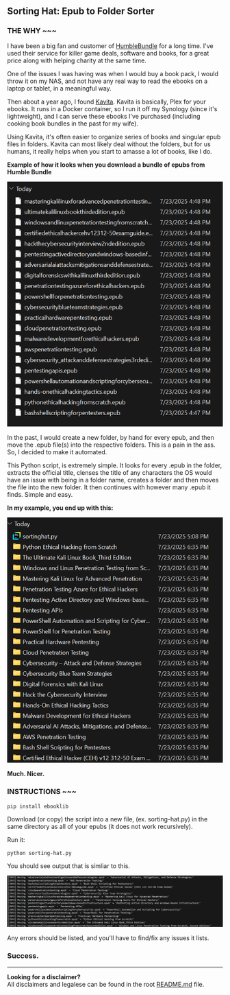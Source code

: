 ## Sorting Hat: Epub to Folder Sorter

### THE WHY ~~~
I have been a big fan and customer of [HumbleBundle](#) for a long time. I've used their service for killer game deals, software and books, for a great price along with helping charity at the same time.

One of the issues I was having was when I would buy a book pack, I would throw it on my NAS, and not have any real way to read the ebooks on a laptop or tablet, in a meaningful way. 

Then about a year ago, I found [Kavita](#). Kavita is basically, Plex for your ebooks. It runs in a Docker container, so I run it off my Synology (since it's lightweight), and I can serve these ebooks I've purchased (including cooking book bundles in the past for my wife). 

Using Kavita, it's often easier to organize series of books and singular epub files in folders. Kavita can most likely deal without the folders, but for us humans, it really helps when you start to amasse a lot of books, like I do.

**Example of how it looks when you download a bundle of epubs from Humble Bundle**

![](/solutions/sorting-hat/assets/eww.png)

In the past, I would create a new folder, by hand for every epub, and then move the .epub file(s) into the respective folders. This is a pain in the ass. So, I decided to make it automated. 

This Python script, is extremely simple. It looks for every .epub in the folder, extracts the official title, clenses the title of any characters the OS would have an issue with being in a folder name, creates a folder and then moves the file into the new folder. It then continues with however many .epub it finds. Simple and easy. 

**In my example, you end up with this:**

![.](/solutions/sorting-hat/assets/yummy.png)

 **Much. Nicer.**

### INSTRUCTIONS ~~~

```
pip install ebooklib
```

Download (or copy) the script into a new file, (ex. sorting-hat.py) in the same directory as all of your epubs (it does not work recursively). 

Run it:


```
python sorting-hat.py
```

You should see output that is simliar to this. 

![.](/solutions/sorting-hat/assets/term-success.png)

Any errors should be listed, and you'll have to find/fix any issues it lists.

### Success.

***

**Looking for a disclaimer?** <br>
All disclaimers and legalese can be found in the root [README.md](../../) file. 
